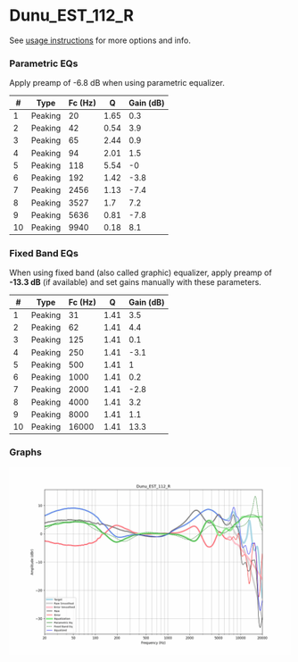 # Dunu_EST_112_R
See [usage instructions](https://github.com/jaakkopasanen/AutoEq#usage) for more options and info.

### Parametric EQs
Apply preamp of -6.8 dB when using parametric equalizer.

|   # | Type    |   Fc (Hz) |    Q |   Gain (dB) |
|-----|---------|-----------|------|-------------|
|   1 | Peaking |        20 | 1.65 |         0.3 |
|   2 | Peaking |        42 | 0.54 |         3.9 |
|   3 | Peaking |        65 | 2.44 |         0.9 |
|   4 | Peaking |        94 | 2.01 |         1.5 |
|   5 | Peaking |       118 | 5.54 |        -0   |
|   6 | Peaking |       192 | 1.42 |        -3.8 |
|   7 | Peaking |      2456 | 1.13 |        -7.4 |
|   8 | Peaking |      3527 | 1.7  |         7.2 |
|   9 | Peaking |      5636 | 0.81 |        -7.8 |
|  10 | Peaking |      9940 | 0.18 |         8.1 |

### Fixed Band EQs
When using fixed band (also called graphic) equalizer, apply preamp of **-13.3 dB** (if available) and set gains manually with these parameters.

|   # | Type    |   Fc (Hz) |    Q |   Gain (dB) |
|-----|---------|-----------|------|-------------|
|   1 | Peaking |        31 | 1.41 |         3.5 |
|   2 | Peaking |        62 | 1.41 |         4.4 |
|   3 | Peaking |       125 | 1.41 |         0.1 |
|   4 | Peaking |       250 | 1.41 |        -3.1 |
|   5 | Peaking |       500 | 1.41 |         1   |
|   6 | Peaking |      1000 | 1.41 |         0.2 |
|   7 | Peaking |      2000 | 1.41 |        -2.8 |
|   8 | Peaking |      4000 | 1.41 |         3.2 |
|   9 | Peaking |      8000 | 1.41 |         1.1 |
|  10 | Peaking |     16000 | 1.41 |        13.3 |

### Graphs
![](./Dunu_EST_112_R.png)
